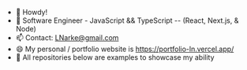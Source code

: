 - 👋 Howdy!
- 👀 Software Engineer - JavaScript && TypeScript -- (React, Next.js, & Node)
- 📫 Contact: LNarke@gmail.com  
- 😄 My personal / portfolio website is https://portfolio-ln.vercel.app/ 
- 🔻 All repositories below are examples to showcase my ability


<!---
LukeNarke/LukeNarke is a ✨ special ✨ repository because its `README.md` (this file) appears on your GitHub profile.
You can click the Preview link to take a look at your changes.

- ✅ To see one of my company's website I've built completely by myself visit: https://kobrastancepublishing.com/
- 🔼 Was made with Javascript, NextJS, MongoDB, Express, React, Node, and more
--->
